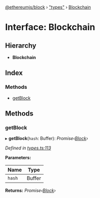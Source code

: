 [@ethereumjs/block](../README.md) › ["types"](../modules/_types_.md) › [Blockchain](_types_.blockchain.md)

# Interface: Blockchain

## Hierarchy

* **Blockchain**

## Index

### Methods

* [getBlock](_types_.blockchain.md#getblock)

## Methods

###  getBlock

▸ **getBlock**(`hash`: Buffer): *Promise‹[Block](../classes/_block_.block.md)›*

*Defined in [types.ts:113](https://github.com/ethereumjs/ethereumjs-vm/blob/master/packages/block/src/types.ts#L113)*

**Parameters:**

Name | Type |
------ | ------ |
`hash` | Buffer |

**Returns:** *Promise‹[Block](../classes/_block_.block.md)›*
